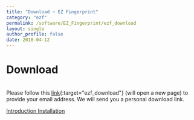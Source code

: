 ```yaml
---
title: "Download ~ EZ Fingerprint"
category: "ezf"
permalink: /software/EZ_Fingerprint/ezf_download
layout: single
author_profile: false
date: 2018-04-12
---
```


# Download

<br/>Please follow this [link](http://imagicastle.com:27224/software/download.php?app=ezf){:target="ezf_download"} (will open a new page) to provide your email address. We will send you a personal download link.

<div class="pagination">
	<a class="left" href="/software/EZ_Fingerprint/ezf_main"><i class="fa fa-arrow-circle-left"></i> Introduction </a>
	<a class="right" href="/software/EZ_Fingerprint/ezf_install"> Installation <i class="fa fa-arrow-circle-right"></i></a>
</div>

